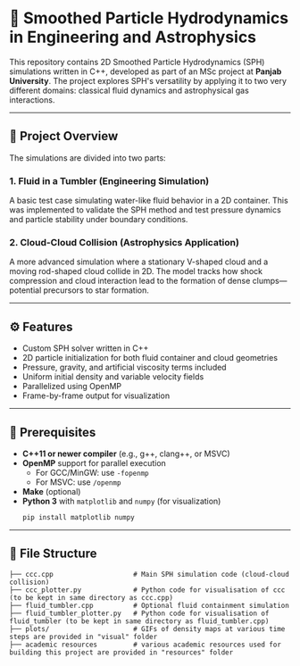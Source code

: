 # 🌌 Smoothed Particle Hydrodynamics in Engineering and Astrophysics

This repository contains 2D Smoothed Particle Hydrodynamics (SPH) simulations written in C++, developed as part of an MSc project at **Panjab University**. The project explores SPH's versatility by applying it to two very different domains: classical fluid dynamics and astrophysical gas interactions.

---

## 🧪 Project Overview

The simulations are divided into two parts:

### 1. **Fluid in a Tumbler (Engineering Simulation)**
A basic test case simulating water-like fluid behavior in a 2D container. This was implemented to validate the SPH method and test pressure dynamics and particle stability under boundary conditions.

### 2. **Cloud-Cloud Collision (Astrophysics Application)**
A more advanced simulation where a stationary V-shaped cloud and a moving rod-shaped cloud collide in 2D. The model tracks how shock compression and cloud interaction lead to the formation of dense clumps—potential precursors to star formation.

---

## ⚙️ Features

- Custom SPH solver written in C++
- 2D particle initialization for both fluid container and cloud geometries
- Pressure, gravity, and artificial viscosity terms included
- Uniform initial density and variable velocity fields
- Parallelized using OpenMP
- Frame-by-frame output for visualization

---

## 🔧 Prerequisites

- **C++11 or newer compiler** (e.g., g++, clang++, or MSVC)
- **OpenMP** support for parallel execution
  - For GCC/MinGW: use `-fopenmp`
  - For MSVC: use `/openmp`
- **Make** (optional)
- **Python 3** with `matplotlib` and `numpy` (for visualization)
  ```bash
  pip install matplotlib numpy
---
## 📁 File Structure

```text
├── ccc.cpp                    # Main SPH simulation code (cloud-cloud collision)
├── ccc_plotter.py             # Python code for visualisation of ccc (to be kept in same directory as ccc.cpp)
├── fluid_tumbler.cpp          # Optional fluid containment simulation 
├── fluid_tumbler_plotter.py   # Python code for visualisation of fluid_tumbler (to be kept in same directory as fluid_tumbler.cpp)
├── plots/                     # GIFs of density maps at various time steps are provided in "visual" folder
├── academic resources         # various academic resources used for building this project are provided in "resources" folder

